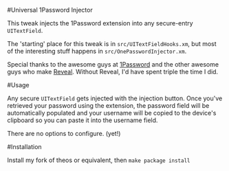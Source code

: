 #Universal 1Password Injector

This tweak injects the 1Password extension into any secure-entry `UITextField`.

The 'starting' place for this tweak is in `src/UITextFieldHooks.xm`, but most of the interesting stuff happens in `src/OnePasswordInjector.xm`.

Special thanks to the awesome guys at [1Password](https://agilebits.com) and the other awesome guys who make [Reveal](http://revealapp.com). Without Reveal, I'd have spent triple the time I did.

#Usage

Any secure `UITextField` gets injected with the injection button.  Once you've retrieved your password using the extension, the password field will be automatically populated and your username will be copied to the device's clipboard so you can paste it into the username field.

There are no options to configure. (yet!)


#Installation

Install my fork of theos or equivalent, then `make package install`
